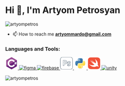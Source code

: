 <!-- <h1 align="center">
 <img src="https://img5.goodfon.ru/wallpaper/nbig/5/f5/apple-minimalism-new.jpg" />
</h1> -->

<h1 align="liading">Hi 👋, I'm Artyom Petrosyan</h1>
<p align="left"> <img src="https://komarev.com/ghpvc/?username=artyompetros&label=Profile%20views&color=0e75b6&style=flat" alt="artyompetros" /> </p>

<!-- <p align="left"> <a href="https://twitter.com/artyompetros" target="blank"><img src="https://img.shields.io/twitter/follow/artyompetros?logo=twitter&style=for-the-badge" alt="artyompetros" /></a> </p>
 -->
- 📫 How to reach me **artyommardo@gmail.com**

<!-- <h3 align="left">Connect with me:</h3>
<p align="left">
<a href="https://twitter.com/artyompetros" target="blank"><img align="center" src="https://raw.githubusercontent.com/rahuldkjain/github-profile-readme-generator/master/src/images/icons/Social/twitter.svg" alt="artyompetros" height="30" width="40" /></a>
</p> -->

<h3 align="left">Languages and Tools:</h3>
<p align="left"> <a href="https://www.w3schools.com/cs/" target="_blank" rel="noreferrer"> <img src="https://raw.githubusercontent.com/devicons/devicon/master/icons/csharp/csharp-original.svg" alt="csharp" width="40" height="40"/> </a> <a href="https://www.figma.com/" target="_blank" rel="noreferrer"> <img src="https://www.vectorlogo.zone/logos/figma/figma-icon.svg" alt="figma" width="40" height="40"/> </a> <a href="https://firebase.google.com/" target="_blank" rel="noreferrer"> <img src="https://www.vectorlogo.zone/logos/firebase/firebase-icon.svg" alt="firebase" width="40" height="40"/> </a> <a href="https://www.photoshop.com/en" target="_blank" rel="noreferrer"> <img src="https://raw.githubusercontent.com/devicons/devicon/master/icons/photoshop/photoshop-line.svg" alt="photoshop" width="40" height="40"/> </a> <a href="https://www.python.org" target="_blank" rel="noreferrer"> <img src="https://raw.githubusercontent.com/devicons/devicon/master/icons/python/python-original.svg" alt="python" width="40" height="40"/> </a> <a href="https://developer.apple.com/swift/" target="_blank" rel="noreferrer"> <img src="https://raw.githubusercontent.com/devicons/devicon/master/icons/swift/swift-original.svg" alt="swift" width="40" height="40"/> </a> <a href="https://unity.com/" target="_blank" rel="noreferrer"> <img src="https://www.vectorlogo.zone/logos/unity3d/unity3d-icon.svg" alt="unity" width="40" height="40"/> </a> </p>

<p><img align="center" src="https://github-readme-streak-stats.herokuapp.com/?user=artyompetros&" alt="artyompetros" /></p>
